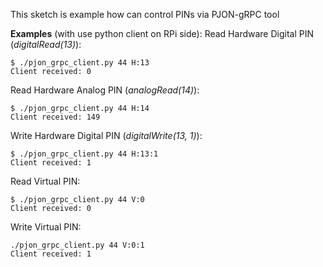 This sketch is example how can control PINs via PJON-gRPC tool

**Examples** (with use python client on RPi side):
Read Hardware Digital PIN (_digitalRead(13)_):
```
$ ./pjon_grpc_client.py 44 H:13
Client received: 0
```
Read Hardware Analog PIN (_analogRead(14)_):
```
$ ./pjon_grpc_client.py 44 H:14
Client received: 149
```
Write Hardware Digital PIN (_digitalWrite(13, 1)_):
```
$ ./pjon_grpc_client.py 44 H:13:1
Client received: 1
```
Read Virtual PIN:
```
$ ./pjon_grpc_client.py 44 V:0
Client received: 0
```
Write Virtual PIN:
```
./pjon_grpc_client.py 44 V:0:1
Client received: 1
```
